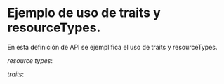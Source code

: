 # Ejemplo de uso de traits y resourceTypes.

En esta definición de API se ejemplifica el uso de traits y resourceTypes.

_resource types_:  

_traits_: 